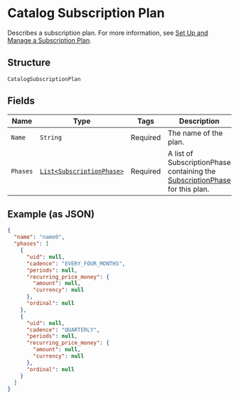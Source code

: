 
# Catalog Subscription Plan

Describes a subscription plan. For more information, see
[Set Up and Manage a Subscription Plan](https://developer.squareup.com/docs/subscriptions-api/setup-plan).

## Structure

`CatalogSubscriptionPlan`

## Fields

| Name | Type | Tags | Description | Getter |
|  --- | --- | --- | --- | --- |
| `Name` | `String` | Required | The name of the plan. | String getName() |
| `Phases` | [`List<SubscriptionPhase>`](../../doc/models/subscription-phase.md) | Required | A list of SubscriptionPhase containing the [SubscriptionPhase](../../doc/models/subscription-phase.md) for this plan. | List<SubscriptionPhase> getPhases() |

## Example (as JSON)

```json
{
  "name": "name0",
  "phases": [
    {
      "uid": null,
      "cadence": "EVERY_FOUR_MONTHS",
      "periods": null,
      "recurring_price_money": {
        "amount": null,
        "currency": null
      },
      "ordinal": null
    },
    {
      "uid": null,
      "cadence": "QUARTERLY",
      "periods": null,
      "recurring_price_money": {
        "amount": null,
        "currency": null
      },
      "ordinal": null
    }
  ]
}
```


